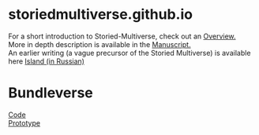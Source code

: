 # storiedmultiverse.github.io
For a short introduction to Storied-Multiverse, check out an <a href="https://storiedmultiverse.github.io/overview/" target="_blank"> Overview. </a> 
<br>
More in depth description is available in the <a href="https://storiedmultiverse.github.io/manuscript/" target="_blank"> Manuscript. </a> 
<br>
An earlier writing (a vague precursor of the Storied Multiverse) is available here <a href="https://storiedmultiverse.github.io/island/" target="_blank"> Island (in Russian) </a>
<br>
# Bundleverse
<a href="https://github.com/nugzarm/sizmari" targer="_blank"> Code </a>
<br>
<a href="https://bundleverse.com:8080" targer="_blank"> Prototype </a>
